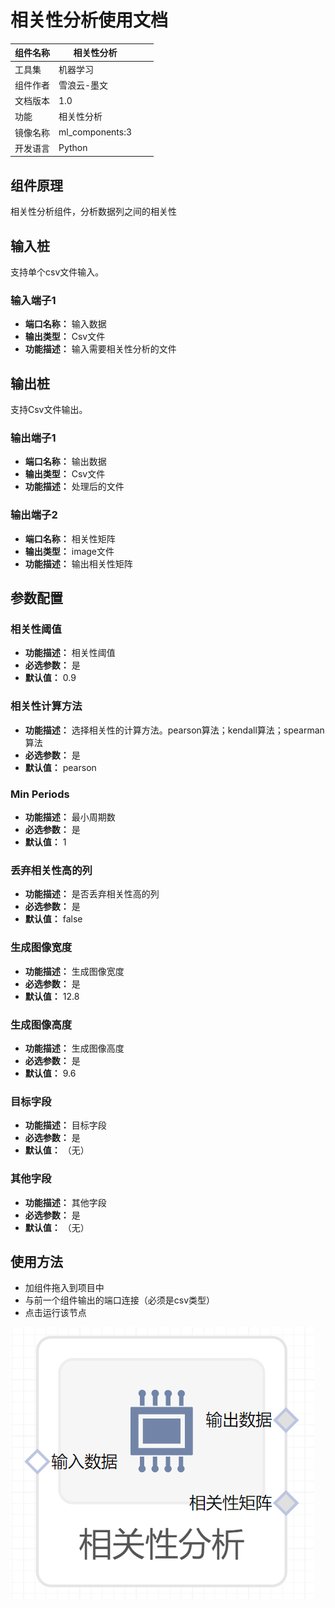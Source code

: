 # 相关性分析使用文档
| 组件名称 |相关性分析|  |  |
| --- | --- | --- | --- |
| 工具集 | 机器学习 |  |  |
| 组件作者 | 雪浪云-墨文 |  |  |
| 文档版本 | 1.0 |  |  |
| 功能 |相关性分析 |  |  |
| 镜像名称 | ml_components:3 |  |  |
| 开发语言 | Python |  |  |

## 组件原理
相关性分析组件，分析数据列之间的相关性
## 输入桩
支持单个csv文件输入。
### 输入端子1

- **端口名称：** 输入数据
- **输出类型：** Csv文件
- **功能描述：** 输入需要相关性分析的文件

## 输出桩
支持Csv文件输出。
### 输出端子1

- **端口名称：** 输出数据
- **输出类型：** Csv文件
- **功能描述：** 处理后的文件
### 输出端子2

- **端口名称：** 相关性矩阵
- **输出类型：** image文件
- **功能描述：** 输出相关性矩阵
## 参数配置
### 相关性阈值

- **功能描述：** 相关性阈值
- **必选参数：** 是
- **默认值：** 0.9
### 相关性计算方法

- **功能描述：** 选择相关性的计算方法。pearson算法；kendall算法；spearman算法
- **必选参数：** 是
- **默认值：** pearson
### Min Periods

- **功能描述：** 最小周期数
- **必选参数：** 是
- **默认值：** 1
### 丢弃相关性高的列

- **功能描述：** 是否丢弃相关性高的列
- **必选参数：** 是
- **默认值：** false
### 生成图像宽度

- **功能描述：** 生成图像宽度
- **必选参数：** 是
- **默认值：** 12.8
### 生成图像高度

- **功能描述：** 生成图像高度
- **必选参数：** 是
- **默认值：** 9.6
### 目标字段

- **功能描述：** 目标字段
- **必选参数：** 是
- **默认值：** （无）
### 其他字段

- **功能描述：** 其他字段
- **必选参数：** 是
- **默认值：** （无）

## 使用方法
- 加组件拖入到项目中
- 与前一个组件输出的端口连接（必须是csv类型）
- 点击运行该节点


![](./img/相关性分析.png)
